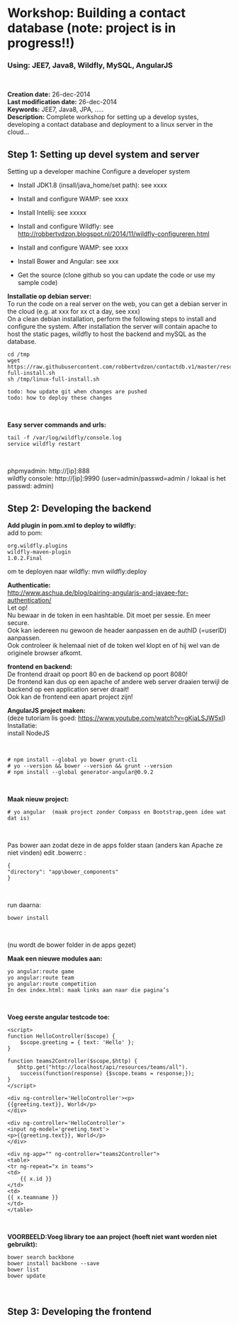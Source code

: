 Workshop: Building a contact database (note: project is in progress!!)
======================================================================

### Using: JEE7, Java8, Wildfly, MySQL, AngularJS

 

**Creation date:** 26-dec-2014  
**Last modification date:** 26-dec-2014  
**Keywords:** JEE7, Java8, JPA, .....  
**Description:** Complete workshop for setting up a develop systes, developing a
contact database and deployment to a linux server in the cloud...
 


Step 1: Setting up devel system and server
------------------------------------------

Setting up a developer machine Configure a developer system

-   Install JDK1.8 (insall/java\_home/set path): see xxxx  
    

-   Install and configure WAMP: see xxxx  
    

-   Install Intellij: see xxxxx  
    

-   Install and configure Wildfly: see
    <http://robbertvdzon.blogspot.nl/2014/11/wildfly-configureren.html>

-   Install and configure WAMP: see xxxx

-   Install Bower and Angular: see xxx  
    

-   Get the source (clone github so you can update the code or use my sample
    code)

**Installatie op debian server:**  
To run the code on a real server on the web, you can get a debian server in the
cloud (e.g. at xxx for xx ct a day, see xxx)  
On a clean debian installation, perform the following steps to install and
configure the system. After installation the server will contain apache to host
the static pages, wildfly to host the backend and mySQL as the database.

~~~~~~~~~~~~~~~~~~~~~~~~~~~~~~~~~~~~~~~~~~~~~~~~~~~~~~~~~~~~~~~~~~~~~~~~~~~~~~~~
cd /tmp
wget https://raw.githubusercontent.com/robbertvdzon/contactdb.v1/master/resources/linux-full-install.sh
sh /tmp/linux-full-install.sh
~~~~~~~~~~~~~~~~~~~~~~~~~~~~~~~~~~~~~~~~~~~~~~~~~~~~~~~~~~~~~~~~~~~~~~~~~~~~~~~~

~~~~~~~~~~~~~~~~~~~~~~~~~~~~~~~~~~~~~~~~~~~~~~~~~~~~~~~~~~~~~~~~~~~~~~~~~~~~~~~~
todo: how update git when changes are pushed
todo: how to deploy these changes
~~~~~~~~~~~~~~~~~~~~~~~~~~~~~~~~~~~~~~~~~~~~~~~~~~~~~~~~~~~~~~~~~~~~~~~~~~~~~~~~

 

**Easy server commands and urls:**  


~~~~~~~~~~~~~~~~~~~~~~~~~~~~~~~~~~~~~~~~~~~~~~~~~~~~~~~~~~~~~~~~~~~~~~~~~~~~~~~~
tail -f /var/log/wildfly/console.log
service wildfly restart
~~~~~~~~~~~~~~~~~~~~~~~~~~~~~~~~~~~~~~~~~~~~~~~~~~~~~~~~~~~~~~~~~~~~~~~~~~~~~~~~

 

phpmyadmin: http://[ip]:888  
wildfly console: http://[ip]:9990 (user=admin/passwd=admin / lokaal is het
passwd: admin)

Step 2: Developing the backend
------------------------------

**Add plugin in pom.xml to deploy to wildfly:**  
add to pom:  


~~~~~~~~~~~~~~~~~~~~~~~~~~~~~~~~~~~~~~~~~~~~~~~~~~~~~~~~~~~~~~~~~~~~~~~~~~~~~~~~
org.wildfly.plugins
wildfly-maven-plugin
1.0.2.Final 
~~~~~~~~~~~~~~~~~~~~~~~~~~~~~~~~~~~~~~~~~~~~~~~~~~~~~~~~~~~~~~~~~~~~~~~~~~~~~~~~

om te deployen naar wildfly: mvn wildfly:deploy

**Authenticatie:**  
http://www.aschua.de/blog/pairing-angularjs-and-javaee-for-authentication/  
Let op!  
Nu bewaar in de token in een hashtable. Dit moet per sessie. En meer secure.  
Ook kan iedereen nu gewoon de header aanpassen en de authID (=userID) aanpassen.  
Ook controleer ik helemaal niet of de token wel klopt en of hij wel van de
originele browser afkomt.

**frontend en backend:**  
De frontend draait op poort 80 en de backend op poort 8080!  
De frontend kan dus op een apache of andere web server draaien terwijl de
backend op een application server draait!  
Ook kan de frontend een apart project zijn!

**AngularJS project maken:**  
(deze tutoriam lis goed: https://www.youtube.com/watch?v=gKiaLSJW5xI)  
Installatie:  
install NodeJS

 

~~~~~~~~~~~~~~~~~~~~~~~~~~~~~~~~~~~~~~~~~~~~~~~~~~~~~~~~~~~~~~~~~~~~~~~~~~~~~~~~
# npm install --global yo bower grunt-cli
# yo --version && bower --version && grunt --version
# npm install --global generator-angular@0.9.2
~~~~~~~~~~~~~~~~~~~~~~~~~~~~~~~~~~~~~~~~~~~~~~~~~~~~~~~~~~~~~~~~~~~~~~~~~~~~~~~~

 

**Maak nieuw project:**  


~~~~~~~~~~~~~~~~~~~~~~~~~~~~~~~~~~~~~~~~~~~~~~~~~~~~~~~~~~~~~~~~~~~~~~~~~~~~~~~~
# yo angular  (maak project zonder Compass en Bootstrap,geen idee wat dat is)
~~~~~~~~~~~~~~~~~~~~~~~~~~~~~~~~~~~~~~~~~~~~~~~~~~~~~~~~~~~~~~~~~~~~~~~~~~~~~~~~

 

Pas bower aan zodat deze in de apps folder staan (anders kan Apache ze niet
vinden) edit .bowerrc :  


~~~~~~~~~~~~~~~~~~~~~~~~~~~~~~~~~~~~~~~~~~~~~~~~~~~~~~~~~~~~~~~~~~~~~~~~~~~~~~~~
{
"directory": "app\bower_components"
}
~~~~~~~~~~~~~~~~~~~~~~~~~~~~~~~~~~~~~~~~~~~~~~~~~~~~~~~~~~~~~~~~~~~~~~~~~~~~~~~~

 

run daarna:

~~~~~~~~~~~~~~~~~~~~~~~~~~~~~~~~~~~~~~~~~~~~~~~~~~~~~~~~~~~~~~~~~~~~~~~~~~~~~~~~
bower install
~~~~~~~~~~~~~~~~~~~~~~~~~~~~~~~~~~~~~~~~~~~~~~~~~~~~~~~~~~~~~~~~~~~~~~~~~~~~~~~~

 

(nu wordt de bower folder in de apps gezet)

**Maak een nieuwe modules aan:**

~~~~~~~~~~~~~~~~~~~~~~~~~~~~~~~~~~~~~~~~~~~~~~~~~~~~~~~~~~~~~~~~~~~~~~~~~~~~~~~~
yo angular:route game
yo angular:route team
yo angular:route competition
In dex index.html: maak links aan naar die pagina’s
~~~~~~~~~~~~~~~~~~~~~~~~~~~~~~~~~~~~~~~~~~~~~~~~~~~~~~~~~~~~~~~~~~~~~~~~~~~~~~~~

 

**Voeg eerste angular testcode toe:**

~~~~~~~~~~~~~~~~~~~~~~~~~~~~~~~~~~~~~~~~~~~~~~~~~~~~~~~~~~~~~~~~~~~~~~~~~~~~~~~~
<script>
function HelloController($scope) {
    $scope.greeting = { text: 'Hello' };
}

function teams2Controller($scope,$http) {
   $http.get("http://localhost/api/resources/teams/all").
    success(function(response) {$scope.teams = response;});
}
</script>

<div ng-controller='HelloController'><p>
{{greeting.text}}, World</p>
</div>

<div ng-controller='HelloController'>
<input ng-model='greeting.text'>
<p>{{greeting.text}}, World</p>
</div>

<div ng-app="" ng-controller="teams2Controller">
<table>
<tr ng-repeat="x in teams">
<td>
    {{ x.id }}
</td>
<td>
{{ x.teamname }}
</td>
</table>
~~~~~~~~~~~~~~~~~~~~~~~~~~~~~~~~~~~~~~~~~~~~~~~~~~~~~~~~~~~~~~~~~~~~~~~~~~~~~~~~

 

**VOORBEELD:Voeg library toe aan project (hoeft niet want worden niet
gebruikt):**

~~~~~~~~~~~~~~~~~~~~~~~~~~~~~~~~~~~~~~~~~~~~~~~~~~~~~~~~~~~~~~~~~~~~~~~~~~~~~~~~
bower search backbone
bower install backbone --save
bower list
bower update
~~~~~~~~~~~~~~~~~~~~~~~~~~~~~~~~~~~~~~~~~~~~~~~~~~~~~~~~~~~~~~~~~~~~~~~~~~~~~~~~

 

Step 3: Developing the frontend
-------------------------------

 

 
